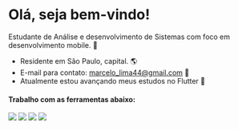 # Olá, seja bem-vindo!

Estudante de Análise e desenvolvimento de Sistemas com foco em desenvolvimento mobile. :iphone: 

* Residente em São Paulo, capital. :earth_americas:
* E-mail para contato: marcelo_lima44@gmail.com :e-mail:
* Atualmente estou avançando meus estudos no Flutter :rocket:

#### Trabalho com as ferramentas abaixo:
<img src="https://img.shields.io/badge/Dart-0175C2?style=for-the-badge&logo=dart&logoColor=white" /> <img src="https://img.shields.io/badge/Flutter-02569B?style=for-the-badge&logo=flutter&logoColor=white" /> <img src="https://img.shields.io/badge/Git-E34F26?style=for-the-badge&logo=git&logoColor=white" /> 
<img src="https://img.shields.io/badge/Firebase-F29D0C?style=for-the-badge&logo=firebase&logoColor=white" /> 

